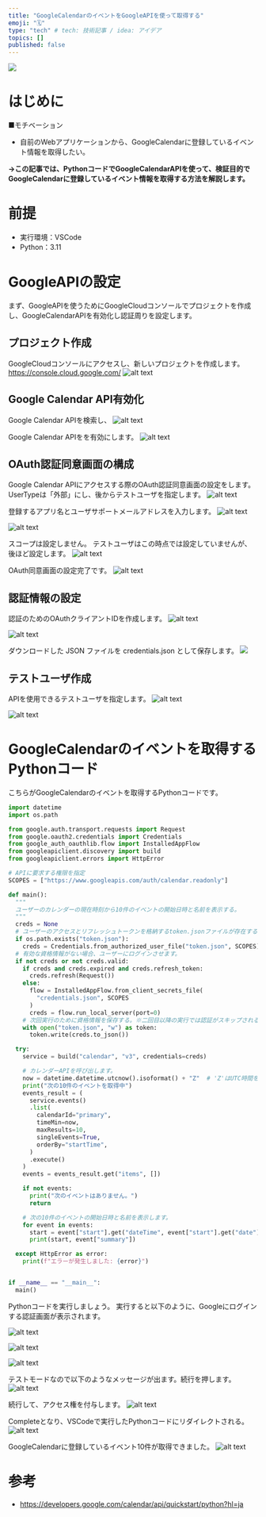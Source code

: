 ```yaml
---
title: "GoogleCalendarのイベントをGoogleAPIを使って取得する"
emoji: "🗓️"
type: "tech" # tech: 技術記事 / idea: アイデア
topics: []
published: false
---
```


![](/images/google-calendar-api/2024-08-16-10-07-06.png)

# はじめに
■モチベーション
- 自前のWebアプリケーションから、GoogleCalendarに登録しているイベント情報を取得したい。

**→この記事では、PythonコードでGoogleCalendarAPIを使って、検証目的でGoogleCalendarに登録しているイベント情報を取得する方法を解説します。**

# 前提
- 実行環境：VSCode
- Python：3.11

# GoogleAPIの設定
まず、GoogleAPIを使うためにGoogleCloudコンソールでプロジェクトを作成し、GoogleCalendarAPIを有効化し認証周りを設定します。

## プロジェクト作成
GoogleCloudコンソールにアクセスし、新しいプロジェクトを作成します。
https://console.cloud.google.com/
![alt text](/images/google-calendar-api/image-11.png)

## Google Calendar API有効化
Google Calendar APIを検索し、
![alt text](/images/google-calendar-api/image-12.png)

Google Calendar APIをを有効にします。
![alt text](/images/google-calendar-api/image-13.png)

## OAuth認証同意画面の構成
Google Calendar APIにアクセスする際のOAuth認証同意画面の設定をします。
UserTypeは「外部」にし、後からテストユーザを指定します。
![alt text](/images/google-calendar-api/image.png)

登録するアプリ名とユーザサポートメールアドレスを入力します。
![alt text](/images/google-calendar-api/image-3.png)

![alt text](/images/google-calendar-api/image-2.png)

スコープは設定しません。
テストユーザはこの時点では設定していませんが、後ほど設定します。
![alt text](/images/google-calendar-api/image-4.png)

OAuth同意画面の設定完了です。
![alt text](/images/google-calendar-api/image-5.png)

## 認証情報の設定
認証のためのOAuthクライアントIDを作成します。
![alt text](/images/google-calendar-api/image-6.png)

![alt text](/images/google-calendar-api/image-7.png)


ダウンロードした JSON ファイルを credentials.json として保存します。
![](/images/google-calendar-api/2024-08-16-09-05-18.png)


## テストユーザ作成
APIを使用できるテストユーザを指定します。
![alt text](/images/google-calendar-api/image-15.png)

![alt text](/images/google-calendar-api/image-16.png)

# GoogleCalendarのイベントを取得するPythonコード

こちらがGoogleCalendarのイベントを取得するPythonコードです。

```Python
import datetime
import os.path

from google.auth.transport.requests import Request
from google.oauth2.credentials import Credentials
from google_auth_oauthlib.flow import InstalledAppFlow
from googleapiclient.discovery import build
from googleapiclient.errors import HttpError

# APIに要求する権限を指定
SCOPES = ["https://www.googleapis.com/auth/calendar.readonly"]

def main():
  """
  ユーザーのカレンダーの現在時刻から10件のイベントの開始日時と名前を表示する。
  """
  creds = None
  # ユーザーのアクセスとリフレッシュトークンを格納するtoken.jsonファイルが存在する場合、token.jsonを使用して認証する。
  if os.path.exists("token.json"):
    creds = Credentials.from_authorized_user_file("token.json", SCOPES)
  # 有効な資格情報がない場合、ユーザーにログインさせます。
  if not creds or not creds.valid:
    if creds and creds.expired and creds.refresh_token:
      creds.refresh(Request())
    else:
      flow = InstalledAppFlow.from_client_secrets_file(
        "credentials.json", SCOPES
      )
      creds = flow.run_local_server(port=0)
    # 次回実行のために資格情報を保存する。※二回目以降の実行では認証がスキップされる。
    with open("token.json", "w") as token:
      token.write(creds.to_json())

  try:
    service = build("calendar", "v3", credentials=creds)

    # カレンダーAPIを呼び出します。
    now = datetime.datetime.utcnow().isoformat() + "Z"  # 'Z'はUTC時間を示します
    print("次の10件のイベントを取得中")
    events_result = (
      service.events()
      .list(
        calendarId="primary",
        timeMin=now,
        maxResults=10,
        singleEvents=True,
        orderBy="startTime",
      )
      .execute()
    )
    events = events_result.get("items", [])

    if not events:
      print("次のイベントはありません。")
      return

    # 次の10件のイベントの開始日時と名前を表示します。
    for event in events:
      start = event["start"].get("dateTime", event["start"].get("date"))
      print(start, event["summary"])

  except HttpError as error:
    print(f"エラーが発生しました: {error}")


if __name__ == "__main__":
  main()
```

Pythonコードを実行しましょう。
実行すると以下のように、Googleにログインする認証画面が表示されます。

![alt text](/images/google-calendar-api/image-9.png)

![alt text](/images/google-calendar-api/image-10.png)

![alt text](/images/google-calendar-api/image-14.png)

テストモードなので以下のようなメッセージが出ます。続行を押します。
![alt text](/images/google-calendar-api/image-17.png)

続行して、アクセス権を付与します。
![alt text](/images/google-calendar-api/image-18.png)

Completeとなり、VSCodeで実行したPythonコードにリダイレクトされる。
![alt text](/images/google-calendar-api/image-19.png)

GoogleCalendarに登録しているイベント10件が取得できました。
![alt text](/images/google-calendar-api/image-20.png)


# 参考
- https://developers.google.com/calendar/api/quickstart/python?hl=ja